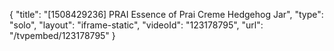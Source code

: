 {
    "title": "[1508429236] PRAI Essence of Prai Creme  Hedgehog Jar",
    "type": "solo",
    "layout": "iframe-static",
    "videoId": "123178795",
    "url": "\/tvpembed\/123178795"
}